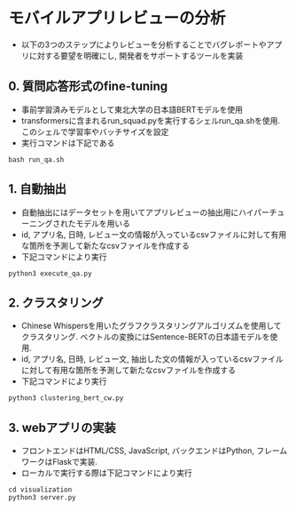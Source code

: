 # モバイルアプリレビューの分析
* 以下の3つのステップによりレビューを分析することでバグレポートやアプリに対する要望を明確にし, 開発者をサポートするツールを実装

## 0. 質問応答形式のfine-tuning
* 事前学習済みモデルとして東北大学の日本語BERTモデルを使用
* transformersに含まれるrun_squad.pyを実行するシェルrun_qa.shを使用. このシェルで学習率やバッチサイズを設定
* 実行コマンドは下記である
```
bash run_qa.sh
```

## 1. 自動抽出
* 自動抽出にはデータセットを用いてアプリレビューの抽出用にハイパーチューニングされたモデルを用いる
* id, アプリ名, 日時, レビュー文の情報が入っているcsvファイルに対して有用な箇所を予測して新たなcsvファイルを作成する
* 下記コマンドにより実行
```
python3 execute_qa.py
```

## 2. クラスタリング
* Chinese Whispersを用いたグラフクラスタリングアルゴリズムを使用してクラスタリング. ベクトルの変換にはSentence-BERTの日本語モデルを使用. 
* id, アプリ名, 日時, レビュー文, 抽出した文の情報が入っているcsvファイルに対して有用な箇所を予測して新たなcsvファイルを作成する
* 下記コマンドにより実行
```
python3 clustering_bert_cw.py
```

## 3. webアプリの実装
* フロントエンドはHTML/CSS, JavaScript, バックエンドはPython, フレームワークはFlaskで実装.
* ローカルで実行する際は下記コマンドにより実行
```
cd visualization
python3 server.py
```
